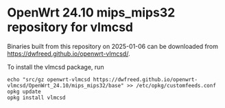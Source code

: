 OpenWrt 24.10 mips_mips32 repository for vlmcsd
========

Binaries built from this repository on 2025-01-06 can be downloaded from <https://dwfreed.github.io/openwrt-vlmcsd/>.

To install the vlmcsd package, run

```
echo "src/gz openwrt-vlmcsd https://dwfreed.github.io/openwrt-vlmcsd/OpenWrt_24.10/mips_mips32/base" >> /etc/opkg/customfeeds.conf
opkg update
opkg install vlmcsd
```
